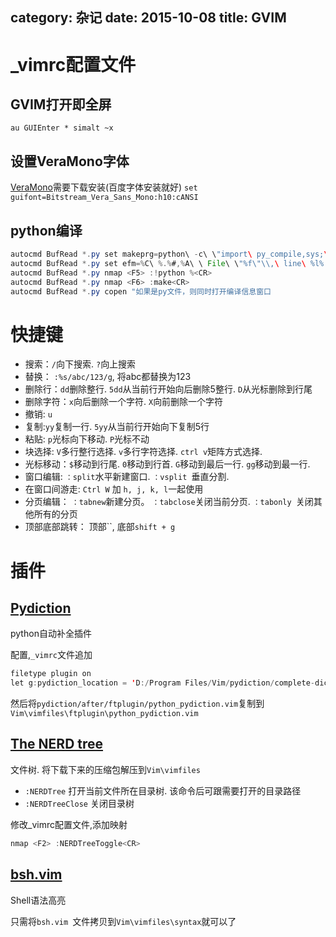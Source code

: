 category: 杂记
date: 2015-10-08
title: GVIM
---

# _vimrc配置文件
## GVIM打开即全屏
`au GUIEnter * simalt ~x `

## 设置VeraMono字体
[VeraMono](http://www.vimer.cn/wp-content/uploads/2009/11/VeraMono.ttf)需要下载安装(百度字体安装就好)
`set guifont=Bitstream_Vera_Sans_Mono:h10:cANSI`

## python编译
```java
autocmd BufRead *.py set makeprg=python\ -c\ \"import\ py_compile,sys;\ sys.stderr=sys.stdout;\ py_compile.compile(r'%')\"  
autocmd BufRead *.py set efm=%C\ %.%#,%A\ \ File\ \"%f\"\\,\ line\ %l%.%#,%Z%[%^\ ]%\\@=%m  
autocmd BufRead *.py nmap <F5> :!python %<CR>  
autocmd BufRead *.py nmap <F6> :make<CR>  
autocmd BufRead *.py copen "如果是py文件，则同时打开编译信息窗口  
```

# 快捷键
* 搜索：`/`向下搜索. `?`向上搜索
* 替换： `:%s/abc/123/g`, 将abc都替换为123
* 删除行：`dd`删除整行. `5dd`从当前行开始向后删除5整行. `D`从光标删除到行尾
* 删除字符：`x`向后删除一个字符. `X`向前删除一个字符
* 撤销: `u`
* 复制:`yy`复制一行. `5yy`从当前行开始向下复制5行
* 粘贴: `p`光标向下移动. `P`光标不动
* 块选择: `V`多行整行选择. `v`多行字符选择. `ctrl v`矩阵方式选择.
* 光标移动：`$`移动到行尾. `0`移动到行首. `G`移动到最后一行. `gg`移动到最一行.
* 窗口编辑: `：split`水平新建窗口. `：vsplit `垂直分割.
* 在窗口间游走: `Ctrl W` 加 `h, j, k, l`一起使用
* 分页编辑： `：tabnew`新建分页。 `：tabclose`关闭当前分页. `：tabonly `关闭其他所有的分页
* 顶部底部跳转： 顶部``, 底部`shift + g`

# 插件
## [Pydiction ](http://www.vim.org/scripts/script.php?script_id=850)
python自动补全插件

配置,`_vimrc`文件追加
```java
filetype plugin on
let g:pydiction_location = 'D:/Program Files/Vim/pydiction/complete-dict'
```
然后将`pydiction/after/ftplugin/python_pydiction.vim`复制到`Vim\vimfiles\ftplugin\python_pydiction.vim`

## [The NERD tree](http://www.vim.org/scripts/script.php?script_id=1658)
文件树. 将下载下来的压缩包解压到`Vim\vimfiles`
* `:NERDTree` 打开当前文件所在目录树. 该命令后可跟需要打开的目录路径
* `:NERDTreeClose` 关闭目录树

修改_vimrc配置文件,添加映射
```java
nmap <F2> :NERDTreeToggle<CR>  
```

## [bsh.vim](http://www.vim.org/scripts/script.php?script_id=1202)
Shell语法高亮

只需将`bsh.vim `文件拷贝到`Vim\vimfiles\syntax`就可以了
